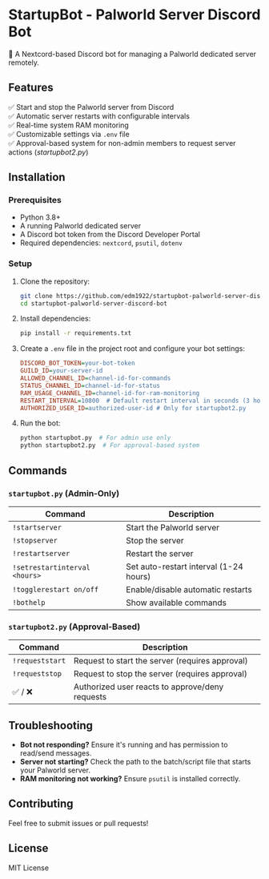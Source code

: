 # StartupBot - Palworld Server Discord Bot

🚀 A Nextcord-based Discord bot for managing a Palworld dedicated server remotely.

## Features
✅ Start and stop the Palworld server from Discord  
✅ Automatic server restarts with configurable intervals  
✅ Real-time system RAM monitoring  
✅ Customizable settings via `.env` file  
✅ Approval-based system for non-admin members to request server actions (*startupbot2.py*)

## Installation

### Prerequisites
- Python 3.8+
- A running Palworld dedicated server
- A Discord bot token from the Discord Developer Portal
- Required dependencies: `nextcord`, `psutil`, `dotenv`

### Setup
1. Clone the repository:
   ```sh
   git clone https://github.com/edm1922/startupbot-palworld-server-discord-bot.git  
   cd startupbot-palworld-server-discord-bot  
   ```  
2. Install dependencies:
   ```sh
   pip install -r requirements.txt  
   ```  
3. Create a `.env` file in the project root and configure your bot settings:
   ```ini
   DISCORD_BOT_TOKEN=your-bot-token  
   GUILD_ID=your-server-id  
   ALLOWED_CHANNEL_ID=channel-id-for-commands  
   STATUS_CHANNEL_ID=channel-id-for-status  
   RAM_USAGE_CHANNEL_ID=channel-id-for-ram-monitoring  
   RESTART_INTERVAL=10800  # Default restart interval in seconds (3 hours)
   AUTHORIZED_USER_ID=authorized-user-id # Only for startupbot2.py
   ```  
4. Run the bot:
   ```sh
   python startupbot.py  # For admin use only
   python startupbot2.py  # For approval-based system
   ```  

## Commands  
### `startupbot.py` (Admin-Only)
| Command | Description |
|---------|-------------|
| `!startserver` | Start the Palworld server |
| `!stopserver` | Stop the server |
| `!restartserver` | Restart the server |
| `!setrestartinterval <hours>` | Set auto-restart interval (1-24 hours) |
| `!togglerestart on/off` | Enable/disable automatic restarts |
| `!bothelp` | Show available commands |

### `startupbot2.py` (Approval-Based)
| Command | Description |
|---------|-------------|
| `!requeststart` | Request to start the server (requires approval) |
| `!requeststop` | Request to stop the server (requires approval) |
| ✅ / ❌ | Authorized user reacts to approve/deny requests |

## Troubleshooting  
- **Bot not responding?** Ensure it's running and has permission to read/send messages.  
- **Server not starting?** Check the path to the batch/script file that starts your Palworld server.  
- **RAM monitoring not working?** Ensure `psutil` is installed correctly.  

## Contributing  
Feel free to submit issues or pull requests!  

## License  
MIT License  

